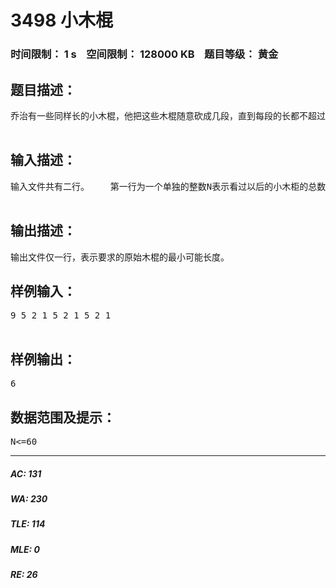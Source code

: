 # 3498 小木棍   
### 时间限制： 1 s&nbsp;&nbsp;&nbsp;&nbsp;空间限制： 128000 KB&nbsp;&nbsp;&nbsp;&nbsp;题目等级： 黄金  
## 题目描述：  

<pre>
乔治有一些同样长的小木棍，他把这些木棍随意砍成几段，直到每段的长都不超过100。    现在，他想把小木棍拼接成原来的样子，但是却忘记了自己开始时有多少根木棍和它们的长度。    给出每段小木棍的长度，编程帮他找出原始木棍的最小可能长度。  

</pre>
  
  
## 输入描述：  

<pre>
输入文件共有二行。    第一行为一个单独的整数N表示看过以后的小木柜的总数，其中N≤60，第二行为N个用空个隔开的正整数，表示N跟小木棍的长度。  

</pre>
  
  
## 输出描述：  

<pre>
输出文件仅一行，表示要求的原始木棍的最小可能长度。
</pre>
  
  
## 样例输入：  

<pre>
9 5 2 1 5 2 1 5 2 1  

</pre>
  
  
## 样例输出：  

<pre>
6
</pre>
  
  
## 数据范围及提示：  

<pre>
N<=60
</pre>
  
  
***  

##### AC: 131  
##### WA: 230  
##### TLE: 114  
##### MLE: 0  
##### RE: 26  
